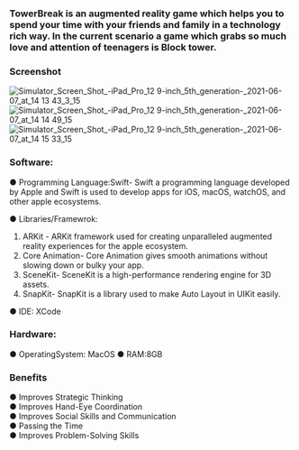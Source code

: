 ### <b>TowerBreak</b> is an augmented reality game which helps you to spend your time with your friends and family in a technology rich way. In the current scenario a game which grabs so much love and attention of teenagers is Block tower.

### Screenshot
![Simulator_Screen_Shot_-_iPad_Pro_12 9-inch_5th_generation_-_2021-06-07_at_14 13 43_3_15](https://user-images.githubusercontent.com/47811606/120992666-736ab580-c7a0-11eb-89d2-eca834a3eda2.png)  ![Simulator_Screen_Shot_-_iPad_Pro_12 9-inch_5th_generation_-_2021-06-07_at_14 14 49_15](https://user-images.githubusercontent.com/47811606/120992698-79609680-c7a0-11eb-8152-1d76923e7dda.png)  ![Simulator_Screen_Shot_-_iPad_Pro_12 9-inch_5th_generation_-_2021-06-07_at_14 15 33_15](https://user-images.githubusercontent.com/47811606/120993164-e8d68600-c7a0-11eb-8f97-fda0768af6b6.png)

### Software:
 ● Programming Language:Swift- Swift a programming language developed by Apple and Swift is used to develop apps for iOS, macOS, watchOS, and other apple ecosystems.<br>
 
 ● Libraries/Framewrok:
  1. ARKit - ARKit framework used for creating unparalleled augmented reality experiences for the apple ecosystem.
  2. Core Animation- Core Animation gives smooth animations without slowing down or bulky your app.
  3. SceneKit- SceneKit is a high-performance rendering engine for 3D assets.
  4. SnapKit- SnapKit is a library used to make Auto Layout in UIKit easily.<br>

● IDE: XCode<br>

### Hardware:
● OperatingSystem: MacOS
● RAM:8GB

### Benefits
● Improves Strategic Thinking<br>
● Improves Hand-Eye Coordination<br>
● Improves Social Skills and Communication<br>
● Passing the Time<br>
● Improves Problem-Solving Skills<br>




